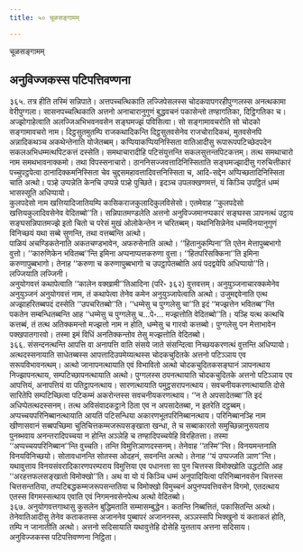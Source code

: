 ```yaml
---
title: ५० चूळसङ्गामम्

---
```

चूळसङ्गामम्  


## अनुविज्जकस्स पटिपत्तिवण्णना

३६५. तत्र हीति तस्मिं सन्निपाते। अत्तपच्चत्थिकाति लज्जिपेसलस्स चोदकपापगरहीपुग्गलस्स अनत्थकामा वेरीपुग्गला। सासनपच्चत्थिकाति अत्तनो अनाचारानुगुणं बुद्धवचनं पकासेन्तो तण्हागतिका, दिट्ठिगतिका च। अज्झोगाहेत्वाति अलज्जिअभिभवनवसेन सङ्घमज्झं पविसित्वा। सो सङ्गामावचरोति सो चोदको सङ्गामावचरो नाम। दिट्ठसुतमुतम्पि राजकथादिकन्ति दिट्ठसुतवसेनेव राजचोरादिकथं, मुतवसेनपि अन्नादिकथञ्च अकथेन्तेनाति योजेतब्बम्। कप्पियाकप्पियनिस्सिता वातिआदीसु रूपारूपपटिच्छेदपदेन सकलअभिधम्मत्थपिटकत्तं दस्सेति। समथाचारादीहि पटिसंयुत्तन्ति सकलसुत्तन्तपिटकत्तम्। तत्थ समथाचारो नाम समथभावनाक्कमो। तथा विपस्सनाचारो। ठाननिसज्जवत्तादिनिस्सिताति सङ्घमज्झादीसु गरुचित्तीकारं पच्चुपट्ठपेत्वा ठानादिक्कमनिस्सिता चेव चुद्दसमहावत्तादिवत्तनिस्सिता च, आदि-सद्देन अप्पिच्छतादिनिस्सिता चाति अत्थो। पञ्हे उप्पन्नेति केनचि उप्पन्ने पञ्हे पुच्छिते। इदञ्च उपलक्खणमत्तं, यं किञ्चि उपट्ठितं धम्मं भासस्सूति अधिप्पायो।  
कुलपदेसो नाम खत्तियादिजातियम्पि कासिकराजकुलादिकुलविसेसो। एतमेवाह ‘‘कुलपदेसो खत्तियकुलादिवसेनेव वेदितब्बो’’ति। सन्निपातमण्डलेति अत्तनो अनुविज्जमानप्पकारं सङ्घस्स ञापनत्थं उट्ठाय सङ्घसन्निपातमज्झे इतो चितो च परेसं मुखं ओलोकेन्तेन न चरितब्बम्। यथानिसिन्नेनेव धम्मविनयानुगुणं विनिच्छयं यथा सब्बे सुणन्ति, तथा वत्तब्बन्ति अत्थो।  
पाळियं अचण्डिकतेनाति अकतचण्डभावेन, अफरुसेनाति अत्थो। ‘‘हितानुकम्पिना’’ति एतेन मेत्तापुब्बभागो वुत्तो। ‘‘कारुणिकेन भवितब्ब’’न्ति इमिना अप्पनाप्पत्तकरुणा वुत्ता। ‘‘हितपरिसक्किना’’ति इमिना करुणापुब्बभागो। तेनाह ‘‘करुणा च करुणापुब्बभागो च उपट्ठापेतब्बोति अयं पदद्वयेपि अधिप्पायो’’ति। लज्जियाति लज्जिनी।  
अनुयोगवत्तं कथापेत्वाति ‘‘कालेन वक्खामी’’तिआदिना (परि॰ ३६२) वुत्तवत्तम्। अनुयुञ्जनाचारक्कमेनेव अनुयुञ्जनं अनुयोगवत्तं नाम, तं कथापेत्वा तेनेव कमेन अनुयुञ्जापेत्वाति अत्थो। उजुमद्दवेनाति एत्थ अज्झाहरितब्बपदं दस्सेति ‘‘उपचरितब्बो’’ति। ‘‘धम्मेसु च पुग्गलेसु चा’’ति इदं ‘‘मज्झत्तेन भवितब्ब’’न्ति पकतेन सम्बन्धितब्बन्ति आह ‘‘धम्मेसु च पुग्गलेसु च…पे॰… मज्झत्तोति वेदितब्बो’’ति। यञ्हि यत्थ कत्थचि कत्तब्बं, तं तत्थ अतिक्कमन्तो मज्झत्तो नाम न होति, धम्मेसु च गारवो कत्तब्बो। पुग्गलेसु पन मेत्ताभावेन पक्खपातगारवो। तस्मा इमं विधिं अनतिक्कन्तोव तेसु मज्झत्तोति वेदितब्बो।  
३६६. संसन्दनत्थन्ति आपत्ति वा अनापत्ति वाति संसये जाते संसन्दित्वा निच्छयकरणत्थं वुत्तन्ति अधिप्पायो। अत्थदस्सनायाति साधेतब्बस्स आपत्तादिउपमेय्यत्थस्स चोदकचुदितके अत्तनो पटिञ्ञाय एव सरूपविभावनत्थम्। अत्थो जानापनत्थायाति एवं विभावितो अत्थो चोदकचुदितकसङ्घानं ञापनत्थाय निज्झापनत्थाय, सम्पटिच्छापनत्थायाति अत्थो। पुग्गलस्स ठपनत्थायाति चोदकचुदितके अत्तनो पटिञ्ञाय एव आपत्तियं, अनापत्तियं वा पतिट्ठापनत्थाय। सारणत्थायाति पमुट्ठसरापनत्थाय। सवचनीयकरणत्थायाति दोसे सारितेपि सम्पटिच्छित्वा पटिकम्मं अकरोन्तस्स सवचनीयकरणत्थाय। ‘‘न ते अपसादेतब्बा’’ति इदं अधिप्पेतत्थदस्सनम्। तत्थ अविसंवादकट्ठाने ठिता एव न अपसादेतब्बा, न इतरेति दट्ठब्बम्।  
अप्पच्चयपरिनिब्बानत्थायाति आयतिं पटिसन्धिया अकारणभूतपरिनिब्बानत्थाय। परिनिब्बानञ्हि नाम खीणासवानं सब्बपच्छिमा चुतिचित्तकम्मजरूपसङ्खाता खन्धा, ते च सब्बाकारतो समुच्छिन्नानुसयताय पुनब्भवाय अनन्तरादिपच्चया न होन्ति अञ्ञेहि च तण्हादिपच्चयेहि विरहितत्ता। तस्मा ‘‘अप्पच्चयपरिनिब्बान’’न्ति वुच्चति। तन्ति विमुत्तिञाणदस्सनम्। तेनेवाह ‘‘तस्मि’’न्ति। विनयमन्तनाति विनयविनिच्छयो। सोतावधानन्ति सोतस्स ओदहनं, सवनन्ति अत्थो। तेनाह ‘‘यं उप्पज्जति ञाण’’न्ति। यथावुत्ताय विनयसंवरादिकारणपरम्पराय विमुत्तिया एव पधानत्ता सा पुन चित्तस्स विमोक्खोति उद्धटोति आह ‘‘अरहत्तफलसङ्खातो विमोक्खो’’ति। अथ वा यो यं किञ्चि धम्मं अनुपादियित्वा परिनिब्बानवसेन चित्तस्स चित्तसन्ततिया, तप्पटिबद्धकम्मजरूपसन्ततिया च विमोक्खो विमुच्चनं अपुनप्पवत्तिवसेन विगमो, एतदत्थाय एतस्स विगमस्सत्थाय एवाति एवं निगमनवसेनपेत्थ अत्थो वेदितब्बो।  
३६७. अनुयोगवत्तगाथासु कुसलेन बुद्धिमताति सम्मासम्बुद्धेन। कतन्ति निब्बत्तितं, पकासितन्ति अत्थो। तेनेवातिआदीसु तेनेव कताकतस्स अजाननेव पुब्बापरं अजाननस्स, अञ्ञस्सपि भिक्खुनो यं कताकतं होति, तम्पि न जानातीति अत्थो। अत्तनो सदिसायाति यथावुत्तेहि दोसेहि युत्तताय अत्तना सदिसाय।  
अनुविज्जकस्स पटिपत्तिवण्णना निट्ठिता।  
